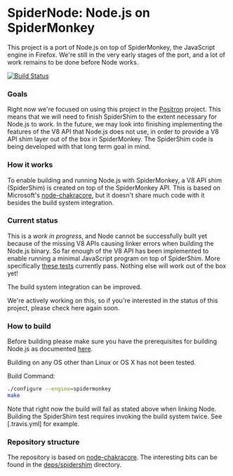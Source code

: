 SpiderNode: Node.js on SpiderMonkey
===
This project is a port of Node.js on top of SpiderMonkey, the JavaScript engine in Firefox. We're still in the very early stages of the port, and a lot of work remains to be done before Node works.

[![Build Status](https://travis-ci.org/mozilla/spidernode.svg?branch=master)](https://travis-ci.org/mozilla/spidernode)

### Goals
Right now we're focused on using this project in the [Positron](https://github.com/mozilla/positron) project.  This means that we will need to finish SpiderShim to the extent necessary for Node.js to work.  In the future, we may look into finishing implementing the features of the V8 API that Node.js does not use, in order to provide a V8 API shim layer out of the box in SpiderMonkey.  The SpiderShim code is being developed with that long term goal in mind.

### How it works
To enable building and running Node.js with SpiderMonkey, a V8 API shim (SpiderShim) is created on top of the SpiderMonkey API.  This is based on Microsoft's [node-chakracore](https://github.com/nodejs/node-chakracore), but it doesn't share much code with it besides the build system integration.

### Current status
This is a _work in progress_, and Node cannot be successfully built yet because of the missing V8 APIs causing linker errors when building the Node.js binary.  So far enough of the V8 API has been implemented to enable running a minimal JavaScript program on top of SpiderShim.  More specifically [these tests](https://github.com/mozilla/spidernode/blob/master/deps/spidershim/test) currently pass.  Nothing else will work out of the box yet!

The build system integration can be improved.

We're actively working on this, so if you're interested in the status of this project, please check here again soon.

### How to build
Before building please make sure you have the prerequisites for building Node.js as documented [here](https://github.com/nodejs/node/blob/master/BUILDING.md).

Building on any OS other than Linux or OS X has not been tested.

Build Command:
```bash
./configure --engine=spidermonkey
make
```

Note that right now the build will fail as stated above when linking Node.  Building the SpiderShim test requires invoking the build system twice.  See [.travis.yml] for example.

### Repository structure
The repository is based on [node-chakracore](https://github.com/nodejs/node-chakracore).  The interesting bits can be found in the [deps/spidershim](https://github.com/mozilla/spidernode/tree/master/deps/spidershim) directory.
